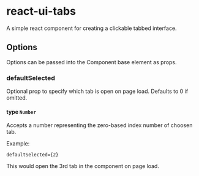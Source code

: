 # react-ui-tabs
A simple react component for creating a clickable tabbed interface.

## Options
Options can be passed into the Component base element as props.

### defaultSelected
Optional prop to specify which tab is open on page load. Defaults to 0 if omitted.
#### type  `Number`
Accepts a number representing the zero-based index number of choosen tab.

Example:
```
defaultSelected={2}
```
This would open the 3rd tab in the component on page load.
